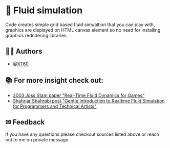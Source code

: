 # 🌊 Fluid simulation
Code creates simple grid based fluid simualtion that you can play with, graphics are displayed on HTML canvas element so no need for installing graphics redndering libraries. 

## 👨‍💻 Authors
- [@XT60](https://github.com/XT60)

## 📚 For more insight check out:
- [2003 Joss Stam paper "Real-Time Fluid Dynamics for Games"](http://graphics.cs.cmu.edu/nsp/course/15-464/Fall09/papers/StamFluidforGames.pdf)
- [Shahriar Shahrabi post "Gentle Introduction to Realtime Fluid Simulation for Programmers and Technical Artists"](https://shahriyarshahrabi.medium.com/gentle-introduction-to-fluid-simulation-for-programmers-and-technical-artists-7c0045c40bac)

## ✉ Feedback
If you have any questions please checkout sources listed above or reach out to me on private message.
